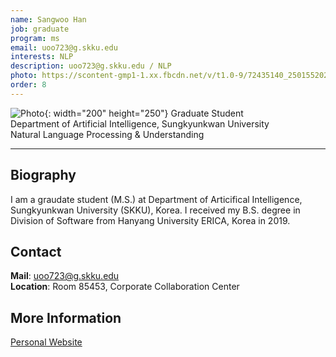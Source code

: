 ```yaml
---
name: Sangwoo Han
job: graduate
program: ms
email: uoo723@g.skku.edu
interests: NLP
description: uoo723@g.skku.edu / NLP
photo: https://scontent-gmp1-1.xx.fbcdn.net/v/t1.0-9/72435140_2501552029939860_8597078685981343744_n.jpg?_nc_cat=109&_nc_oc=AQmjIOxhC7mXlPAwLK_k6GCwV_IPfvbugtfOss2bNS1Xy-kMKnivPm7nCtlFH5mu_Y8&_nc_ht=scontent-gmp1-1.xx&oh=b46986c231324c15278c1948b19575ea&oe=5E284EB6
order: 8
---
```


<!-- Post name should be this form: name.md
        For example, Gildong Hong.md -->

<!-- Fill the contents where --Fill-- exists -->
<!-- The example is in '_authors/Jongwuk Lee.md' or '_authors/Jiwoo Kim.md'>

<!-- For 'name' front matter, follow this format: Gildong Hong -->
<!-- For 'job' front matter, choose the one of these: professor / graduate / undergraduate / alumni -->
<!-- For 'description' front matter, write down your email address and areas of interests.
        Email address is nessecary for graduate students.
        Follow this format: example@skku.edu / Computer Science -->

![Photo](https://scontent-gmp1-1.xx.fbcdn.net/v/t1.0-9/72435140_2501552029939860_8597078685981343744_n.jpg?_nc_cat=109&_nc_oc=AQmjIOxhC7mXlPAwLK_k6GCwV_IPfvbugtfOss2bNS1Xy-kMKnivPm7nCtlFH5mu_Y8&_nc_ht=scontent-gmp1-1.xx&oh=b46986c231324c15278c1948b19575ea&oe=5E284EB6){: width="200" height="250"}
Graduate Student<br />
Department of Artificial Intelligence, Sungkyunkwan University<br />
Natural Language Processing & Understanding

<!-- If you have a photo, then write that url in (). Photo can be anything with 200x200 size. -->
<!-- Fill the position, institution/department, interests
        For example, Graduate Student<br>Department of Software, Sungkyunkwan University<br>Recommender Systems, Natural Language Processing, Neuroimaging Analysis and Understanding -->

<hr>

## Biography
I am a graudate student (M.S.) at Department of Articifical Intelligence, Sungkyunkwan University (SKKU), Korea.
I received my B.S. degree in Division of Software from Hanyang University ERICA, Korea in 2019.

## Contact
**Mail**: uoo723@g.skku.edu
<br>
**Location**: Room 85453, Corporate Collaboration Center

## More Information
[Personal Website](https://github.com/uoo723)

<!-- If you have some personal websites, then write the url here. -->
<!-- If you don't have them, then remove a line '[Persoal Website](--Fill--)' -->
